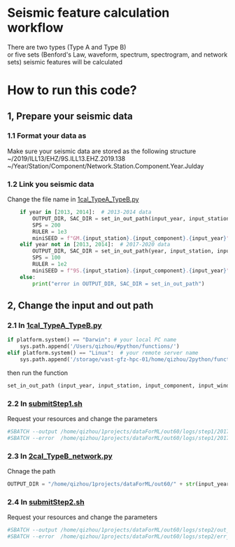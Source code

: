 # Seismic feature calculation workflow
There are two types (Type A and Type B) <br>
or five sets (Benford's Law, waveform, spectrum, spectrogram, and network sets) seismic features will be calculated

# How to run this code?
## 1, Prepare your seismic data
### 1.1 Format your data as 
Make sure your seismic data are stored as the following structure <br>
~/2019/ILL13/EHZ/9S.ILL13.EHZ.2019.138 <br>
~/Year/Station/Component/Network.Station.Component.Year.Julday <br>
### 1.2 Link you seismic data
Change the file name in [1cal_TypeA_TypeB.py](1cal_TypeA_TypeB.py)
```python
    if year in [2013, 2014]:  # 2013-2014 data
        OUTPUT_DIR, SAC_DIR = set_in_out_path(input_year, input_station, input_component, input_window_size)
        SPS = 200
        RULER = 1e3
        miniSEED = f"GM.{input_station}.{input_component}.{input_year}"
    elif year not in [2013, 2014]:  # 2017-2020 data
        OUTPUT_DIR, SAC_DIR = set_in_out_path(year, input_station, input_component, input_window_size)
        SPS = 100
        RULER = 1e2
        miniSEED = f"9S.{input_station}.{input_component}.{input_year}"
    else:
        print("error in OUTPUT_DIR, SAC_DIR = set_in_out_path")
```

## 2, Change the input and out path

### 2.1 In [1cal_TypeA_TypeB.py](1cal_TypeA_TypeB.py)
```python
if platform.system() == "Darwin": # your local PC name
    sys.path.append('/Users/qizhou/#python/functions/')
elif platform.system() == "Linux":  # your remote server name
    sys.path.append('/storage/vast-gfz-hpc-01/home/qizhou/2python/functions/')
```

then run the function
```python
set_in_out_path (input_year, input_station, input_component, input_window_size)
```

### 2.2 In [submitStep1.sh](submitStep1.sh)
Request your resources and change the parameters
```sh
#SBATCH --output /home/qizhou/1projects/dataForML/out60/logs/step1/2017-2020/out_%A_%a_%x.txt 		# Standard Output Log File (for Job Arrays)
#SBATCH --error  /home/qizhou/1projects/dataForML/out60/logs/step1/2017-2020/err_%A_%a_%x.txt 		# Standard Error Log File (for Job Arrays)
```

### 2.3 In [2cal_TypeB_network.py](2cal_TypeB_network.py)
Chnage the path
```python
OUTPUT_DIR = "/home/qizhou/1projects/dataForML/out60/" + str(input_year) + "/"
```

### 2.4 In [submitStep2.sh](submitStep2.sh)
Request your resources and change the parameters
```sh
#SBATCH --output /home/qizhou/1projects/dataForML/out60/logs/step2/out_%A_%a_%x.txt 		# Standard Output Log File (for Job Arrays)
#SBATCH --error  /home/qizhou/1projects/dataForML/out60/logs/step2/err_%A_%a_%x.txt 		# Standard Error Log File (for Job Arrays)
```
